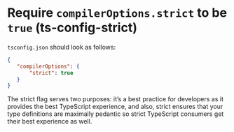 # Require `compilerOptions.strict` to be `true` (ts-config-strict)

`tsconfig.json` should look as follows:
 ```json
{
    "compilerOptions": {
        "strict": true
    }
}
```

The strict flag serves two purposes: it’s a best practice for developers as it provides the best TypeScript experience, and also, strict ensures that your type definitions are maximally pedantic so strict TypeScript consumers get their best experience as well.

